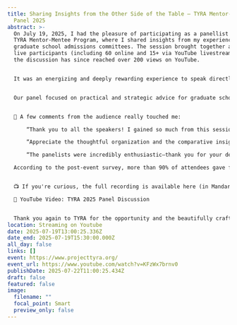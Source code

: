 ```yaml
---
title: Sharing Insights from the Other Side of the Table — TYRA Mentor-Mentee
  Panel 2025
abstract: >-
  On July 19, 2025, I had the pleasure of participating as a panellist in the
  TYRA Mentor-Mentee Program, where I shared insights from my experience on
  graduate school admissions committees. The session brought together around 75
  live participants (including 60 online and 15+ via YouTube livestream), and
  the discussion has since reached over 200 views on YouTube.


  It was an energizing and deeply rewarding experience to speak directly with so many motivated mentees preparing for their academic journeys abroad. I was invited to offer a European perspective—something that resonated well with the audience, especially given the diversity of application strategies.


  Our panel focused on practical and strategic advice for graduate school applications: how committees weigh research experience vs. GPA, how motivation letters are evaluated, and what hidden factors (like internal quotas or faculty availability) often influence admissions outcomes. We also discussed how to tell an authentic story—grounded in evidence, not embellishment.


  💬 A few comments from the audience really touched me:

      “Thank you to all the speakers! I gained so much from this session!”

      “Appreciate the thoughtful organization and the comparative insights from Europe and the US.”

      “The panelists were incredibly enthusiastic—thank you for your dedication!”

  According to the post-event survey, more than 90% of attendees gave full marks for satisfaction, length, relevance, speaker quality, and career development benefit. I’m thankful to the TYRA team, especially the moderator Meng-Hsuan, for the organization and their commitment to supporting early-career researchers.


  📺 If you're curious, the full recording is available here (in Mandarin):

  🔗 YouTube Video: TYRA 2025 Panel Discussion


  Thank you again to TYRA for the opportunity and the beautifully crafted certificate of appreciation. I’m excited about future interactions and collaborations. Let's continue building a strong ecosystem that supports students from pre-application to post-graduation, just as Project TYRA envisioned.
location: Streaming on Youtube
date: 2025-07-19T13:00:25.336Z
date_end: 2025-07-19T15:30:00.000Z
all_day: false
links: []
event: https://www.projecttyra.org/
event_url: https://www.youtube.com/watch?v=KFzWx7brnv0
publishDate: 2025-07-22T11:00:25.434Z
draft: false
featured: false
image:
  filename: ""
  focal_point: Smart
  preview_only: false
---
```

